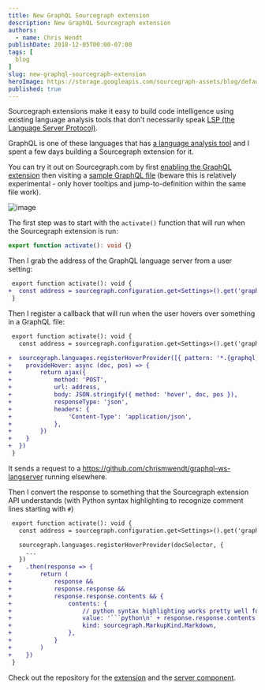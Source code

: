 ```yaml
---
title: New GraphQL Sourcegraph extension
description: New GraphQL Sourcegraph extension
authors:
  - name: Chris Wendt
publishDate: 2018-12-05T00:00-07:00
tags: [
  blog
]
slug: new-graphql-sourcegraph-extension
heroImage: https://storage.googleapis.com/sourcegraph-assets/blog/default_hero_social.png
published: true
---
```


Sourcegraph extensions make it easy to build code intelligence using existing language analysis tools that don't necessarily speak [LSP (the Language Server Protocol)](https://microsoft.github.io/language-server-protocol/specification).

GraphQL is one of these languages that has [a language analysis tool](https://www.npmjs.com/package/@playlyfe/gql) and I spent a few days building a Sourcegraph extension for it.

You can try it out on Sourcegraph.com by first [enabling the GraphQL extension](https://sourcegraph.com/extensions/chris/graphql) then visiting a [sample GraphQL file](https://sourcegraph.com/github.com/chrismwendt/graphql-ws-langserver@master/-/blob/schema.gql#L9:9) (beware this is relatively experimental - only hover tooltips and jump-to-definition within the same file work).

![image](https://user-images.githubusercontent.com/1387653/48732224-e4065280-ebf3-11e8-9689-d17da442728c.png)

The first step was to start with the `activate()` function that will run when the Sourcegraph extension is run:

```typescript
export function activate(): void {}
```

Then I grab the address of the GraphQL language server from a user setting:

```diff
 export function activate(): void {
+  const address = sourcegraph.configuration.get<Settings>().get('graphql.langserver-address')
 }
```

Then I register a callback that will run when the user hovers over something in a GraphQL file:

```diff
 export function activate(): void {
   const address = sourcegraph.configuration.get<Settings>().get('graphql.langserver-address')

+  sourcegraph.languages.registerHoverProvider([{ pattern: '*.{graphql,gql}'}], {
+    provideHover: async (doc, pos) => {
+        return ajax({
+            method: 'POST',
+            url: address,
+            body: JSON.stringify({ method: 'hover', doc, pos }),
+            responseType: 'json',
+            headers: {
+                'Content-Type': 'application/json',
+            },
+        })
+    }
+  })
 }
```

It sends a request to a https://github.com/chrismwendt/graphql-ws-langserver running elsewhere.

Then I convert the response to something that the Sourcegraph extension API understands (with Python syntax highlighting to recognize comment lines starting with `#`)

````diff
 export function activate(): void {
   const address = sourcegraph.configuration.get<Settings>().get('graphql.langserver-address')

   sourcegraph.languages.registerHoverProvider(docSelector, {
     ...
   })
+    .then(response => {
+        return (
+            response &&
+            response.response &&
+            response.response.contents && {
+                contents: {
+                    // python syntax highlighting works pretty well for GraphQL
+                    value: '```python\n' + response.response.contents.join('\n') + '\n```',
+                    kind: sourcegraph.MarkupKind.Markdown,
+                },
+            }
+        )
+    })
 }

````

Check out the repository for the [extension](https://github.com/sourcegraph/sourcegraph-graphql) and the [server component](https://github.com/chrismwendt/graphql-ws-langserver).
